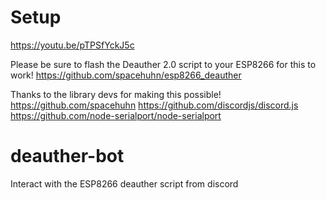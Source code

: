 # Setup
https://youtu.be/pTPSfYckJ5c


Please be sure to flash the Deauther 2.0 script to your ESP8266 for this to work!
https://github.com/spacehuhn/esp8266_deauther


Thanks to the library devs for making this possible!
https://github.com/spacehuhn
https://github.com/discordjs/discord.js
https://github.com/node-serialport/node-serialport


# deauther-bot
Interact with the ESP8266 deauther script from discord
